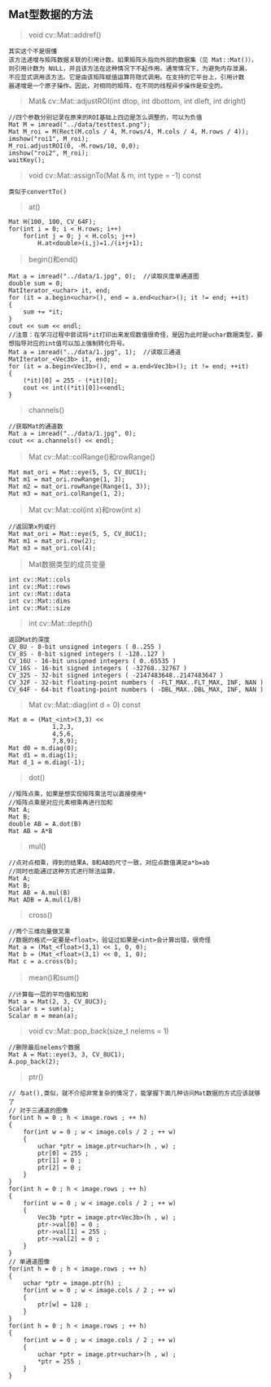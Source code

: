 ## Mat型数据的方法
> void cv::Mat::addref()
```
其实这个不是很懂
该方法递增与矩阵数据关联的引用计数。如果矩阵头指向外部的数据集（见 Mat::Mat()），
则引用计数为 NULL，并且该方法在这种情况下不起作用。通常情况下，为避免内存泄漏，
不应显式调用该方法。它是由该矩阵赋值运算符隐式调用。在支持的它平台上，引用计数
器递增是一个原子操作。因此，对相同的矩阵，在不同的线程异步操作是安全的。
```
> Mat& cv::Mat::adjustROI(int dtop, int dbottom, int dleft, int dright)
```
//四个参数分别记录在原来的ROI基础上四边是怎么调整的，可以为负值
Mat M = imread("../data/testtest.png");
Mat M_roi = M(Rect(M.cols / 4, M.rows/4, M.cols / 4, M.rows / 4));
imshow("roi1", M_roi);
M_roi.adjustROI(0, -M.rows/10, 0,0);
imshow("roi2", M_roi);
waitKey();
```
> void cv::Mat::assignTo(Mat & m, int type = -1) const
```
类似于convertTo()
```
> at()
```
Mat H(100, 100, CV_64F);
for(int i = 0; i < H.rows; i++)
    for(int j = 0; j < H.cols; j++)
        H.at<double>(i,j)=1./(i+j+1);
```
> begin()和end()
```
Mat a = imread("../data/1.jpg", 0);  //读取灰度单通道图
double sum = 0;
MatIterator_<uchar> it, end;
for (it = a.begin<uchar>(), end = a.end<uchar>(); it != end; ++it)
{
	sum += *it;
}
cout << sum << endl;
//注意：在学习过程中尝试将*it打印出来发现数值很奇怪，是因为此时是uchar数据类型，要想指导对应的int值可以加上强制转化符号。
Mat a = imread("../data/1.jpg", 1);  //读取三通道
MatIterator_<Vec3b> it, end;
for (it = a.begin<Vec3b>(), end = a.end<Vec3b>(); it != end; ++it)
{
	(*it)[0] = 255 - (*it)[0];
	cout << int((*it)[0])<<endl;
}
```
> channels()
```
//获取Mat的通道数
Mat a = imread("../data/1.jpg", 0);
cout << a.channels() << endl;
```
> Mat cv::Mat::colRange()和rowRange()
```
Mat mat_ori = Mat::eye(5, 5, CV_8UC1);
Mat m1 = mat_ori.rowRange(1, 3);
Mat m2 = mat_ori.rowRange(Range(1, 3));
Mat m3 = mat_ori.colRange(1, 2);
```
> Mat cv::Mat::col(int x)和row(int x)
```
//返回第x列或行
Mat mat_ori = Mat::eye(5, 5, CV_8UC1);
Mat m1 = mat_ori.row(2);
Mat m3 = mat_ori.col(4);
```
> Mat数据类型的成员变量
```
int cv::Mat::cols
int cv::Mat::rows
int cv::Mat::data
int cv::Mat::dims
int cv::Mat::size
```
> int cv::Mat::depth()
```
返回Mat的深度
CV_8U - 8-bit unsigned integers ( 0..255 )
CV_8S - 8-bit signed integers ( -128..127 )
CV_16U - 16-bit unsigned integers ( 0..65535 )
CV_16S - 16-bit signed integers ( -32768..32767 )
CV_32S - 32-bit signed integers ( -2147483648..2147483647 )
CV_32F - 32-bit floating-point numbers ( -FLT_MAX..FLT_MAX, INF, NAN )
CV_64F - 64-bit floating-point numbers ( -DBL_MAX..DBL_MAX, INF, NAN ) 
```
> Mat cv::Mat::diag(int d = 0) const
```
Mat m = (Mat_<int>(3,3) <<
            1,2,3,
            4,5,6,
            7,8,9);
Mat d0 = m.diag(0);
Mat d1 = m.diag(1);
Mat d_1 = m.diag(-1);
```
> dot()
```
//矩阵点乘，如果是想实现矩阵乘法可以直接使用*
//矩阵点乘是对应元素相乘再进行加和
Mat A;
Mat B;
double AB = A.dot(B)
Mat AB = A*B
```
> mul()
```
//点对点相乘，得到的结果A，B和AB的尺寸一致，对应点数值满足a*b=ab
//同时也能通过这种方式进行除法运算，
Mat A;
Mat B;
Mat AB = A.mul(B)
Mat ADB = A.mul(1/B)
```
> cross()
```
//两个三维向量做叉乘
//数据的格式一定要是<float>，验证过如果是<int>会计算出错，很奇怪
Mat a = (Mat_<float>(3,1) << 1, 0, 0);
Mat b = (Mat_<float>(3,1) << 0, 1, 0);
Mat c = a.cross(b);
```
> mean()和sum()
```
//计算每一层的平均值和加和
Mat a = Mat(2, 3, CV_8UC3);
Scalar s = sum(a);
Scalar m = mean(a);
```
> void cv::Mat::pop_back(size_t nelems = 1)
```
//删除最后nelems个数据
Mat A = Mat::eye(3, 3, CV_8UC1);
A.pop_back(2);
```
> ptr()
```
// 与at(),类似，就不介绍非常复杂的情况了，能掌握下面几种访问Mat数据的方式应该就够了
// 对于三通道的图像
for(int h = 0 ; h < image.rows ; ++ h)
{
	for(int w = 0 ; w < image.cols / 2 ; ++ w)
	{
		uchar *ptr = image.ptr<uchar>(h , w) ;
		ptr[0] = 255 ;
		ptr[1] = 0 ;
		ptr[2] = 0 ;
	}
}
for(int h = 0 ; h < image.rows ; ++ h)
{
	for(int w = 0 ; w < image.cols / 2 ; ++ w)
	{
		Vec3b *ptr = image.ptr<Vec3b>(h , w) ;
		ptr->val[0] = 0 ;
		ptr->val[1] = 255 ;
		ptr->val[2] = 0 ;
	}
}
// 单通道图像
for(int h = 0 ; h < image.rows ; ++ h)
{
	uchar *ptr = image.ptr(h) ;
	for(int w = 0 ; w < image.cols / 2 ; ++ w)
	{
		ptr[w] = 128 ;
	}
}
for(int h = 0 ; h < image.rows ; ++ h)
{
	for(int w = 0 ; w < image.cols / 2 ; ++ w)
	{
		uchar *ptr = image.ptr<uchar>(h , w) ;
		*ptr = 255 ;
	}
}
```
